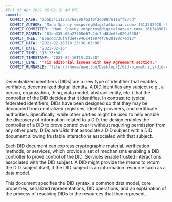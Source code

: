 ```yaml
---
#Fri 02 Apr 2021 06:02:19 AM UTC
commit:
  COMMIT_HASH: "a55b341112aa76e296752f0f2d0887e11aff83cd"
  COMMIT_AUTHOR: "Manu Sporny <msporny@digitalbazaar.com> 1613332920 -0500"
  COMMIT_COMMITTER: "Manu Sporny <msporny@digitalbazaar.com> 1613489018 -0500"
  COMMIT_PARENT: "01ea335a06a27708d67c24c7ad84e65e029d2384"
  COMMIT_TREE: "9bacdd736f9fde47946c41e874f7629190c7ed13"
  COMMIT_DATA: "2021-02-16T10:23:38-05:00"
  COMMIT_DATE: "2021-02-16"
  COMMIT_TIME: "15:23:38"
  COMMIT_TIMESTAMP: "2021-02-16T15:23:38"
  COMMIT_LINE: ""Fix editorial issues with Key Agreement section."
  COMMIT_RUNNABLE: "file:///home/ewelton/Desktop/I/did-biometrics/did-core-dataset/analysis/gitinfo/a55b341112aa76e296752f0f2d0887e11aff83cd/snapshot/index.html"
---
```


<section id="abstract">
<p>
<a>Decentralized identifiers</a> (DIDs) are a new type of identifier that
enables verifiable, decentralized digital identity. A <a>DID</a> identifies any
subject (e.g., a person, organization, thing, data model, abstract entity, etc.)
that the controller of the <a>DID</a> decides that it identifies. In contrast to
typical, federated identifiers, <a>DIDs</a> have been designed so that they may
be decoupled from centralized registries, identity providers, and certificate
authorities. Specifically, while other parties might be used to help enable the
discovery of information related to a <a>DID</a>, the design enables the
controller of a <a>DID</a> to prove control over it without requiring permission
from any other party. <a>DIDs</a> are <a>URIs</a> that associate a <a>DID
subject</a> with a <a>DID document</a> allowing trustable interactions
associated with that subject.
    </p>
<p>
Each <a>DID document</a> can express cryptographic material, <a>verification
methods</a>, or <a>services</a>, which provide a set of mechanisms enabling a
<a>DID controller</a> to prove control of the <a>DID</a>. <a>Services</a> enable
trusted interactions associated with the <a>DID subject</a>. A <a>DID</a> might
provide the means to return the <a>DID subject</a> itself, if the <a>DID
subject</a> is an information resource such as a data model.
    </p>
<p>
This document specifies the DID syntax, a common data model, core properties,
serialized representations, DID operations, and an explanation of the process
of resolving DIDs to the resources that they represent.
    </p>
</section>
